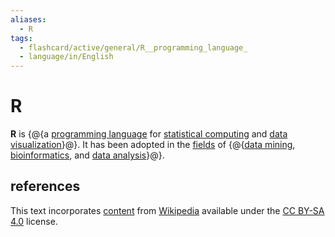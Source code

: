 ```yaml
---
aliases:
  - R
tags:
  - flashcard/active/general/R__programming_language_
  - language/in/English
---
```


# R

__R__ is {@{a [programming language](programming%20language.md) for [statistical computing](computational%20statistics.md) and [data visualization](data%20and%20information%20visualization.md)}@}. It has been adopted in the [fields](academic%20discipline.md) of {@{[data mining](data%20mining.md), [bioinformatics](bioinformatics.md), and [data analysis](data%20analysis.md)}@}.

## references

This text incorporates [content](https://en.wikipedia.org/wiki/R_(programming_language)) from [Wikipedia](Wikipedia.md) available under the [CC BY-SA 4.0](https://creativecommons.org/licenses/by-sa/4.0/) license.
